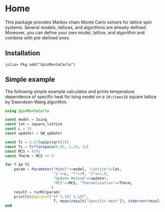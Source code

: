 # Home

This package provides Markov chain Monte Carlo solvers for lattice spin systems.
Several models, lattices, and algorithms are already defined.
Moreover, you can define your own model, lattice, and algorithm and combine with pre-defined ones.

## Installation

```julia-repl
julia> Pkg.add("SpinMonteCarlo")
```

## Simple example

The following simple example calculates and prints temperature dependence of specific heat for Ising model on a ``16\times16`` square lattice by Swendsen-Wang algorithm.

```julia
using SpinMonteCarlo

const model = Ising
const lat = square_lattice
const L = 16
const update! = SW_update!

const Tc = 2.0/log1p(sqrt(2))
const Ts = Tc*linspace(0.85, 1.15, 31)
const MCS = 8192
const Therm = MCS >> 3

for T in Ts
    param = Parameter("Model"=>model, "Lattice"=>lat,
                      "L"=>L, "T"=>T, "J"=>1.0,
                      "Update Method"=>update!,
                      "MCS"=>MCS, "Thermalization"=>Therm,
                     )
    result = runMC(param)
    println(@sprintf("%f %.15f %.15f",
                      T, mean(result["Specific Heat"]), stderror(result["Specific Heat"])))
end
```
